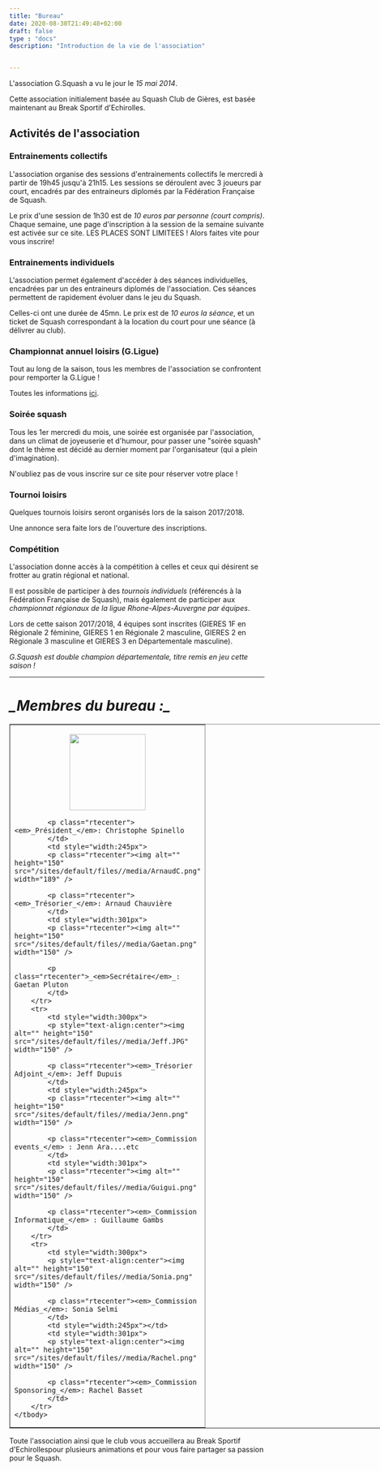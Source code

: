 ```yaml
---
title: "Bureau"
date: 2020-08-30T21:49:48+02:00
draft: false
type : "docs"
description: "Introduction de la vie de l'association"


---
```

L'association G.Squash a vu le jour le _15 mai 2014_.

Cette association initialement basée au Squash Club de Gières, est basée maintenant au Break Sportif d'Echirolles.

## Activités de l'association

### Entrainements collectifs

L'association organise des sessions d'entrainements collectifs le mercredi à partir de 19h45 jusqu'à 21h15. Les sessions se déroulent avec 3 joueurs par court, encadrés par des entraineurs diplomés par la Fédération Française de Squash.

Le prix d'une session de 1h30 est de _10 euros par personne (court compris)_. Chaque semaine, une page d'inscription à la session de la semaine suivante est activée sur ce site. LES PLACES SONT LIMITEES ! Alors faites vite pour vous inscrire!

### Entrainements individuels

L'association permet également d'accéder à des séances individuelles, encadrées par un des entraineurs diplomés de l'association. Ces séances permettent de rapidement évoluer dans le jeu du Squash.

Celles-ci ont une durée de 45mn. Le prix est de _10 euros la séance_, et un ticket de Squash correspondant à la location du court pour une séance (à délivrer au club).

### Championnat annuel loisirs (G.Ligue)

Tout au long de la saison, tous les membres de l'association se confrontent pour remporter la G.Ligue !

Toutes les informations <a href="/content/r%C3%A8glement-gligue">ici</a>.

### Soirée squash

Tous les 1er mercredi du mois, une soirée est organisée par l'association, dans un climat de joyeuserie et d'humour, pour passer une "soirée squash" dont le thème est décidé au dernier moment par l'organisateur (qui a plein d'imagination).

N'oubliez pas de vous inscrire sur ce site pour réserver votre place !

### Tournoi loisirs

Quelques tournois loisirs seront organisés lors de la saison 2017/2018.

Une annonce sera faite lors de l'ouverture des inscriptions.

### Compétition

L'association donne accès à la compétition à celles et ceux qui désirent se frotter au gratin régional et national.

Il est possible de participer à des _tournois individuels_ (référencés à la Fédération Française de Squash), mais également de participer aux _championnat régionaux de la ligue Rhone-Alpes-Auvergne par équipes_.

Lors de cette saison 2017/2018, 4 équipes sont inscrites (GIERES 1F en Régionale 2 féminine, GIERES 1 en Régionale 2 masculine, GIERES 2 en Régionale 3 masculine et GIERES 3 en Départementale masculine).

_G.Squash est double champion départementale, titre remis en jeu cette saison !_

<hr />


<h1><em>_Membres du bureau :_</em></h1>



<table border="1" cellpadding="1" cellspacing="1" style="width:844px">
	<tbody>
		<tr>
			<td style="width:300px">
			<p style="text-align:center"><img alt="" height="150" src="/sites/default/files//media/Tof.JPG" width="150" />

			<p class="rtecenter"><em>_Président_</em>: Christophe Spinello
			</td>
			<td style="width:245px">
			<p class="rtecenter"><img alt="" height="150" src="/sites/default/files//media/ArnaudC.png" width="189" />

			<p class="rtecenter"><em>_Trésorier_</em>: Arnaud Chauvière
			</td>
			<td style="width:301px">
			<p class="rtecenter"><img alt="" height="150" src="/sites/default/files//media/Gaetan.png" width="150" />

			<p class="rtecenter">_<em>Secrétaire</em>_: Gaetan Pluton
			</td>
		</tr>
		<tr>
			<td style="width:300px">
			<p style="text-align:center"><img alt="" height="150" src="/sites/default/files//media/Jeff.JPG" width="150" />

			<p class="rtecenter"><em>_Trésorier Adjoint_</em>: Jeff Dupuis
			</td>
			<td style="width:245px">
			<p class="rtecenter"><img alt="" height="150" src="/sites/default/files//media/Jenn.png" width="150" />

			<p class="rtecenter"><em>_Commission events_</em> : Jenn Ara....etc
			</td>
			<td style="width:301px">
			<p class="rtecenter"><img alt="" height="150" src="/sites/default/files//media/Guigui.png" width="150" />

			<p class="rtecenter"><em>_Commission Informatique_</em> : Guillaume Gambs
			</td>
		</tr>
		<tr>
			<td style="width:300px">
			<p style="text-align:center"><img alt="" height="150" src="/sites/default/files//media/Sonia.png" width="150" />

			<p class="rtecenter"><em>_Commission Médias_</em>: Sonia Selmi
			</td>
			<td style="width:245px"></td>
			<td style="width:301px">
			<p style="text-align:center"><img alt="" height="150" src="/sites/default/files//media/Rachel.png" width="150" />

			<p class="rtecenter"><em>_Commission Sponsoring_</em>: Rachel Basset
			</td>
		</tr>
	</tbody>
</table>

<p class="rtecenter">

Toute l'association ainsi que le club vous accueillera au Break Sportif d'Echirollespour plusieurs animations et pour vous faire partager sa passion pour le Squash.
